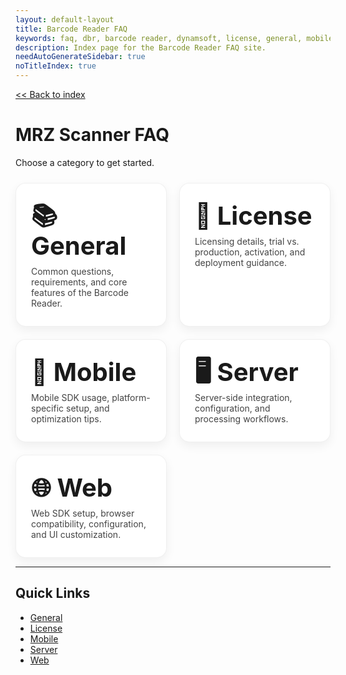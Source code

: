 ```yaml
---
layout: default-layout
title: Barcode Reader FAQ
keywords: faq, dbr, barcode reader, dynamsoft, license, general, mobile, server, web
description: Index page for the Barcode Reader FAQ site.
needAutoGenerateSidebar: true
noTitleIndex: true
---
```


[<< Back to index](../index.md)

# MRZ Scanner FAQ

Choose a category to get started.

<!-- Responsive 2x2-style grid (wraps to 1xN on small screens) -->
<style>
  .faq-grid {
    display: grid;
    grid-template-columns: repeat(auto-fit, minmax(260px, 1fr));
    gap: 20px;
    margin: 24px 0 8px 0;
  }
  .faq-tile {
    display: block;
    text-decoration: none;
    padding: 28px 24px;
    border-radius: 16px;
    border: 1px solid rgba(0,0,0,0.06);
    box-shadow: 0 6px 16px rgba(0,0,0,0.06);
    transition: transform 0.08s ease, box-shadow 0.12s ease, border-color 0.12s ease;
    background: #fff;
  }
  .faq-tile:hover,
  .faq-tile:focus {
    transform: translateY(-2px);
    box-shadow: 0 10px 22px rgba(0,0,0,0.10);
    border-color: rgba(0,0,0,0.12);
    outline: none;
  }
  .faq-tile h2 {
    margin: 0 0 8px 0;
    font-size: 2.5rem;
    line-height: 1.2;
  }
  .faq-tile p {
    margin: 0;
    color: #444;
  }

  /* Prefer 2 columns on wider viewports for a "2x2" feel; auto-fit handles wrapping with 3 tiles */
  @media (min-width: 720px) {
    .faq-grid {
      grid-template-columns: repeat(2, 1fr);
    }
  }
</style>

<div class="faq-grid">

  <!-- General -->
  <a class="faq-tile" href="/faq/barcode-reader/general/index.html" aria-label="General Barcode Reader FAQs">
    <h2>📚 General</h2>
    <p>Common questions, requirements, and core features of the Barcode Reader.</p>
  </a>

  <!-- License -->
  <a class="faq-tile" href="/faq/barcode-reader/license/index.html" aria-label="License FAQs">
    <h2>🔑 License</h2>
    <p>Licensing details, trial vs. production, activation, and deployment guidance.</p>
  </a>

  <!-- Mobile -->
  <a class="faq-tile" href="/faq/barcode-reader/mobile/index.html" aria-label="Barcode Reader Mobile FAQs">
    <h2>📱 Mobile</h2>
    <p>Mobile SDK usage, platform-specific setup, and optimization tips.</p>
  </a>

  <!-- Server -->
  <a class="faq-tile" href="/faq/barcode-reader/server/index.html" aria-label="Barcode Reader Server FAQs">
    <h2>🖥️ Server</h2>
    <p>Server-side integration, configuration, and processing workflows.</p>
  </a>

  <!-- Web -->
  <a class="faq-tile" href="/faq/barcode-reader/web/index.html" aria-label="Barcode Reader Web FAQs">
    <h2>🌐 Web</h2>
    <p>Web SDK setup, browser compatibility, configuration, and UI customization.</p>
  </a>

</div>

---

## Quick Links

- [General](./general/index.html)  
- [License](./license/index.html)  
- [Mobile](./mobile/index.html)  
- [Server](./server/index.html)  
- [Web](./web/index.html)  